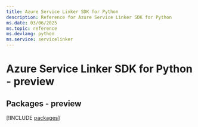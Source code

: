 ```yaml
---
title: Azure Service Linker SDK for Python
description: Reference for Azure Service Linker SDK for Python
ms.date: 03/06/2025
ms.topic: reference
ms.devlang: python
ms.service: servicelinker
---
```

# Azure Service Linker SDK for Python - preview
## Packages - preview
[!INCLUDE [packages](service-linker-index.md)]